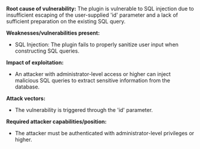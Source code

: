 **Root cause of vulnerability:**
The plugin is vulnerable to SQL injection due to insufficient escaping of the user-supplied 'id' parameter and a lack of sufficient preparation on the existing SQL query.

**Weaknesses/vulnerabilities present:**
- SQL Injection: The plugin fails to properly sanitize user input when constructing SQL queries.

**Impact of exploitation:**
- An attacker with administrator-level access or higher can inject malicious SQL queries to extract sensitive information from the database.

**Attack vectors:**
- The vulnerability is triggered through the 'id' parameter.

**Required attacker capabilities/position:**
- The attacker must be authenticated with administrator-level privileges or higher.